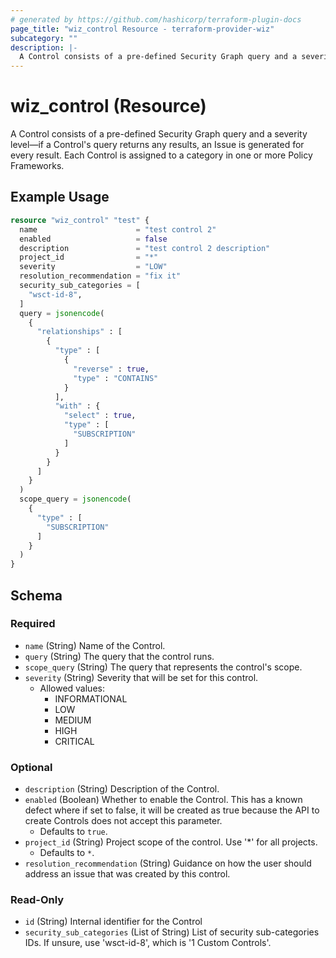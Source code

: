 ```yaml
---
# generated by https://github.com/hashicorp/terraform-plugin-docs
page_title: "wiz_control Resource - terraform-provider-wiz"
subcategory: ""
description: |-
  A Control consists of a pre-defined Security Graph query and a severity level—if a Control's query returns any results, an Issue is generated for every result. Each Control is assigned to a category in one or more Policy Frameworks.
---
```


# wiz_control (Resource)

A Control consists of a pre-defined Security Graph query and a severity level—if a Control's query returns any results, an Issue is generated for every result. Each Control is assigned to a category in one or more Policy Frameworks.

## Example Usage

```terraform
resource "wiz_control" "test" {
  name                      = "test control 2"
  enabled                   = false
  description               = "test control 2 description"
  project_id                = "*"
  severity                  = "LOW"
  resolution_recommendation = "fix it"
  security_sub_categories = [
    "wsct-id-8",
  ]
  query = jsonencode(
    {
      "relationships" : [
        {
          "type" : [
            {
              "reverse" : true,
              "type" : "CONTAINS"
            }
          ],
          "with" : {
            "select" : true,
            "type" : [
              "SUBSCRIPTION"
            ]
          }
        }
      ]
    }
  )
  scope_query = jsonencode(
    {
      "type" : [
        "SUBSCRIPTION"
      ]
    }
  )
}
```

<!-- schema generated by tfplugindocs -->
## Schema

### Required

- `name` (String) Name of the Control.
- `query` (String) The query that the control runs.
- `scope_query` (String) The query that represents the control's scope.
- `severity` (String) Severity that will be set for this control.
    - Allowed values: 
        - INFORMATIONAL
        - LOW
        - MEDIUM
        - HIGH
        - CRITICAL

### Optional

- `description` (String) Description of the Control.
- `enabled` (Boolean) Whether to enable the Control. This has a known defect where if set to false, it will be created as true because the API to create Controls does not accept this parameter.
    - Defaults to `true`.
- `project_id` (String) Project scope of the control. Use '*' for all projects.
    - Defaults to `*`.
- `resolution_recommendation` (String) Guidance on how the user should address an issue that was created by this control.

### Read-Only

- `id` (String) Internal identifier for the Control
- `security_sub_categories` (List of String) List of security sub-categories IDs. If unsure, use 'wsct-id-8', which is '1 Custom Controls'.


